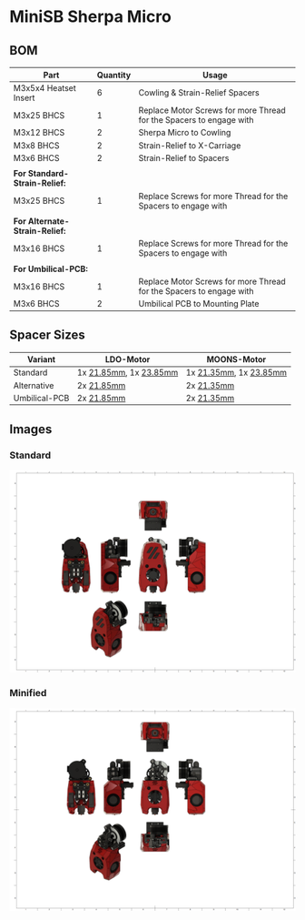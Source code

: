 # MiniSB Sherpa Micro
## BOM
| Part                         | Quantity | Usage                                                        |
|------------------------------|----------|--------------------------------------------------------------|
| M3x5x4 Heatset Insert        | 6        | Cowling & Strain-Relief Spacers                              |
| M3x25 BHCS | 1 | Replace Motor Screws for more Thread for the Spacers to engage with |
| M3x12 BHCS                   | 2        | Sherpa Micro to Cowling |
| M3x8 BHCS                    | 2        | Strain-Relief to X-Carriage                                  |
| M3x6 BHCS                    | 2        | Strain-Relief to Spacers                                     |
|                              |          |                                                              |
| **For Standard-Strain-Relief:**  |          |                                                              |
| M3x25 BHCS                            |   1       |  Replace Screws for more Thread for the Spacers to engage with                                                            |
|                              |          |                                                              |
| **For Alternate-Strain-Relief:** |          |                                                              |
| M3x16 BHCS                            |   1       |    Replace Screws for more Thread for the Spacers to engage with                                                          |
|                              |          |                                                              |
| **For Umbilical-PCB:**           |          |                                                              |
| M3x16 BHCS | 1 | Replace Motor Screws for more Thread for the Spacers to engage with |
| M3x6 BHCS                    | 2        | Umbilical PCB to Mounting Plate                              |
## Spacer Sizes
| Variant | LDO-Motor | MOONS-Motor |
|---------|-----|-------|
| Standard | 1x [21.85mm](/Spacers/Octagon-STL/Octagon_Spacer_21.85mm.stl), 1x [23.85mm](/Spacers/Octagon-STL/Octagon_Spacer_23.85mm.stl) | 1x [21.35mm](/Spacers/Octagon-STL/Octagon_Spacer_21.35mm.stl), 1x [23.85mm](/Spacers/Octagon-STL/Octagon_Spacer_23.85mm.stl) |
| Alternative | 2x [21.85mm](/Spacers/Octagon-STL/Octagon_Spacer_21.85mm.stl) | 2x [21.35mm](/Spacers/Octagon-STL/Octagon_Spacer_21.35mm.stl) |
| Umbilical-PCB | 2x [21.85mm](/Spacers/Octagon-STL/Octagon_Spacer_21.85mm.stl) | 2x [21.35mm](/Spacers/Octagon-STL/Octagon_Spacer_21.35mm.stl) |
## Images
### Standard
![Standard](images/Sherpa-Micro_1.png)
### Minified
![Minified](images/Sherpa-Micro-Minified_1.png)
